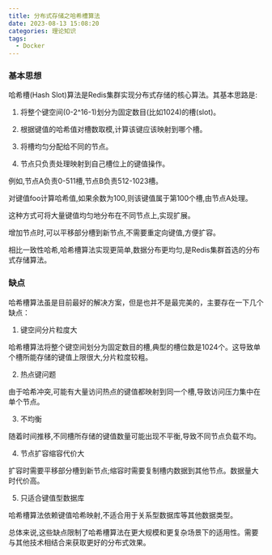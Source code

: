 ```yaml
---
title: 分布式存储之哈希槽算法
date: 2023-08-13 15:08:20
categories: 理论知识
tags:
  - Docker
---
```


### 基本思想

哈希槽(Hash Slot)算法是Redis集群实现分布式存储的核心算法。其基本思路是:

1. 将整个键空间(0-2^16-1)划分为固定数目(比如1024)的槽(slot)。 

2. 根据键值的哈希值对槽数取模,计算该键应该映射到哪个槽。

<!-- more -->

3. 将槽均匀分配给不同的节点。

4. 节点只负责处理映射到自己槽位上的键值操作。

例如,节点A负责0-511槽,节点B负责512-1023槽。

对键值foo计算哈希值,如果余数为100,则该键值属于第100个槽,由节点A处理。

这种方式可将大量键值均匀地分布在不同节点上,实现扩展。

增加节点时,可以平移部分槽到新节点,不需要重定向键值,方便扩容。

相比一致性哈希,哈希槽算法实现更简单,数据分布更均匀,是Redis集群首选的分布式存储算法。

### 缺点

哈希槽算法虽是目前最好的解决方案，但是也并不是最完美的，主要存在一下几个缺点：

1. 键空间分片粒度大

哈希槽算法将整个键空间划分为固定数目的槽,典型的槽位数是1024个。这导致单个槽所能存储的键值上限很大,分片粒度较粗。

2. 热点键问题

由于哈希冲突,可能有大量访问热点的键值都映射到同一个槽,导致访问压力集中在单个节点。

3. 不均衡

随着时间推移,不同槽所存储的键值数量可能出现不平衡,导致不同节点负载不均。

4. 节点扩容缩容代价大

扩容时需要平移部分槽到新节点;缩容时需要复制槽内数据到其他节点。数据量大时代价高。

5. 只适合键值型数据库

哈希槽算法依赖键值哈希映射,不适合用于关系型数据库等其他数据类型。

总体来说,这些缺点限制了哈希槽算法在更大规模和更复杂场景下的适用性。需要与其他技术相结合来获取更好的分布式效果。